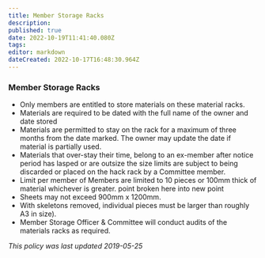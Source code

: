 ```yaml
---
title: Member Storage Racks
description: 
published: true
date: 2022-10-19T11:41:40.080Z
tags: 
editor: markdown
dateCreated: 2022-10-17T16:48:30.964Z
---
```


### Member Storage Racks

-   Only members are entitled to store materials on these material racks.
-   Materials are required to be dated with the full name of the owner and date stored
-   Materials are permitted to stay on the rack for a maximum of three months from the date marked. The owner may update the date if material is partially used.
-   Materials that over-stay their time, belong to an ex-member after notice period has lasped or are outsize the size limits are subject to being discarded or placed on the hack rack by a Committee member.
-   Limit per member of Members are limited to 10 pieces or 100mm thick of material whichever is greater. point broken here into new point
-   Sheets may not exceed 900mm x 1200mm.
-   With skeletons removed, individual pieces must be larger than roughly A3 in size).
-   Member Storage Officer & Committee will conduct audits of the materials racks as required.

*This policy was last updated 2019-05-25*
